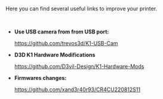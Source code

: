 Here you can find several useful links to improve your printer.

<br />

- **Use USB camera from from USB port:**

    https://github.com/trevos3d/K1-USB-Cam

- **D3D K1 Hardware Modifications**

    https://github.com/D3vil-Design/K1-Hardware-Mods

- **Firmwares changes:**

    https://github.com/xand3r40r93/CR4CU220812S11